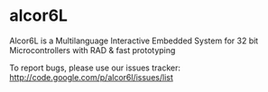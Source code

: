 alcor6L
=======

Alcor6L is a Multilanguage Interactive Embedded System for 32 bit Microcontrollers with RAD &amp; fast prototyping

To report bugs, please use our issues tracker: http://code.google.com/p/alcor6l/issues/list
